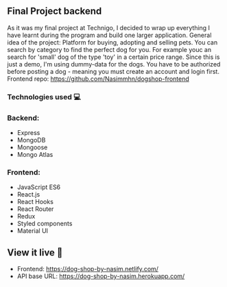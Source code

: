 ## Final Project backend

As it was my final project at Technigo, I decided to wrap up everything I have learnt during the program and build one larger application. General idea of the project: Platform for buying, adopting and selling pets. You can search by category to find the perfect dog for you. For example youc an search for 'small' dog of the type 'toy' in a certain price range. Since this is just a demo, I'm  using dummy-data for the dogs. 
You have to be authorized before posting a dog - meaning you must create an account and login first. Frontend repo: https://github.com/Nasimmhn/dogshop-frontend

### Technologies used 💻

### Backend:
* Express
* MongoDB
* Mongoose
* Mongo Atlas

### Frontend:
* JavaScript ES6
* React.js
* React Hooks
* React Router
* Redux
* Styled components
* Material UI

## View it live 🎯
* Frontend: https://dog-shop-by-nasim.netlify.com/
* API base URL: https://dog-shop-by-nasim.herokuapp.com/
